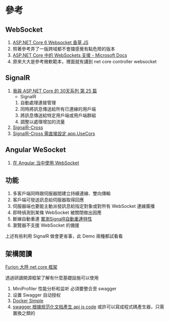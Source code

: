 # 參考

## WebSocket

1. [ASP.NET Core 6 Websocket 香草 JS](https://blog.darkthread.net/blog/aspnet-core-websocket-chatroom/)
2. 照著參考弄了一版跨域都不會擋感覺有點危險的版本
3. [ASP.NET Core 中的 WebSockets 支援 - Microsoft Docs](https://docs.microsoft.com/zh-tw/aspnet/core/fundamentals/websockets?view=aspnetcore-6.0)
4. 原來大大是參考微軟範本，裡面就有講到 net core controller websocket

## SignalR

1. [我與 ASP.NET Core 的 30天系列 第 25 篇](https://ithelp.ithome.com.tw/articles/10251470)
   * SignalR
   1. 自動處理連接管理
   2. 同時將訊息傳送給所有已連線的用戶端
   3. 將訊息傳送給特定用戶端或用戶端群組
   4. 調整以處理增加的流量
2. [SignaIR-Cross](https://blog.darkthread.net/blog/signalr-cross-domain/)
3. [SignaIR-Cross 需直接設定 app.UseCors](https://docs.microsoft.com/zh-tw/aspnet/core/signalr/security?view=aspnetcore-6.0)

## Angular WeSocket

1. [在 Angular 当中使用 WebSocket](https://heptaluan.github.io/2019/05/20/Angular/15/)

## 功能

1. 多客戶端同時跟伺服器間建立持續連線、雙向傳輸
2. 客戶端可發送訊息給伺服器取得回應
3. 伺服器端也要能主動派發訊息給指定對象或對所有 WebSocket 連線廣播
4. 即時偵測到某條 WebSocket 被關閉做出因應
5. 斷線自動重連 [實測SignalR自動重連特性](https://blog.darkthread.net/blog/test-signalr-reconnect/)
6. 瀏覽器不支援 WebSocket 的備援

上述有些利用 SignalR 做會更省事，此 Demo 兩種都試看看

## 架構閱讀

[Furion 大陸 net core 框架](https://dotnetchina.gitee.io/furion/)

透過研讀開源框架了解有什麼基礎設施可以使用

1. MiniProfiler 性能分析和监听 必須要整合至 swagger
2. 设置 Swagger 自动授权
3. [Docker Simple](https://github.com/twtrubiks/docker-tutorial)
4. [swagger 根據规范化文档產生 api js code](https://dotnetchina.gitee.io/furion/docs/clientapi) 或許可以寫成程式碼產生器，只需置換之類的
